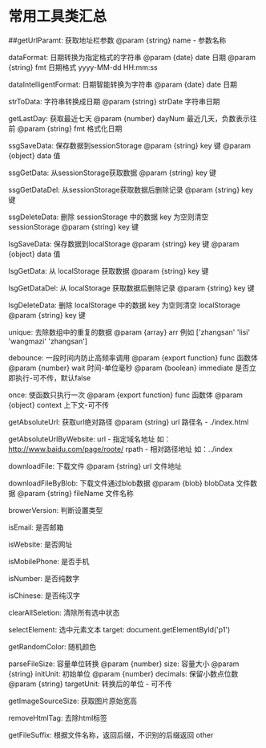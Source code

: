 # 常用工具类汇总

##getUrlParamt: 获取地址栏参数
@param {string} name - 参数名称

dataFormat: 日期转换为指定格式的字符串
@param {date} date 日期
@param {string} fmt 日期格式 yyyy-MM-dd HH:mm:ss

dataIntelligentFormat: 日期智能转换为字符串
@param {date} date 日期

strToData: 字符串转换成日期
@param {string} strDate 字符串日期

getLastDay: 获取最近七天
@param {number} dayNum 最近几天，负数表示往前
@param {string} fmt 格式化日期

ssgSaveData: 保存数据到sessionStorage
@param {string} key 键
@param {object} data 值

ssgGetData: 从sessionStorage获取数据
@param {string} key 键

ssgGetDataDel: 从sessionStorage获取数据后删除记录
@param {string} key 键

ssgDeleteData: 删除 sessionStorage 中的数据 key 为空则清空 sessionStorage
@param {string} key 键

lsgSaveData: 保存数据到localStorage
@param {string} key 键
@param {object} data 值

lsgGetData: 从 localStorage 获取数据
@param {string} key 键

lsgGetDataDel: 从 localStorage 获取数据后删除记录
@param {string} key 键

lsgDeleteData: 删除 localStorage 中的数据 key 为空则清空 localStorage
@param {string} key 键

unique: 去除数组中的重复的数据
@param {array} arr 例如 ['zhangsan' 'lisi' 'wangmazi' 'zhangsan']

debounce: 一段时间内防止高频率调用
@param {export function} func 函数体
@param {number} wait 时间-单位毫秒
@param {boolean} immediate 是否立即执行-可不传，默认false

once: 使函数只执行一次
@param {export function} func 函数体
@param {object} context 上下文-可不传

getAbsoluteUrl: 获取url绝对路径
@param {string} url 路径名 - ./index.html

getAbsoluteUrlByWebsite: url - 指定域名地址 如：http://www.baidu.com/page/roote/
rpath - 相对路径地址 如：../index

downloadFile: 下载文件
@param {string} url 文件地址

downloadFileByBlob: 下载文件通过blob数据
@param {blob} blobData 文件数据
@param {string} fileName 文件名称

browerVersion: 判断设置类型

isEmail: 是否邮箱

isWebsite: 是否网址

isMobilePhone: 是否手机

isNumber: 是否纯数字

isChinese: 是否纯汉字

clearAllSeletion: 清除所有选中状态

selectElement: 选中元素文本
target: document.getElementById('p1')

getRandomColor: 随机颜色

parseFileSize: 容量单位转换
@param {number} size: 容量大小
@param {string} initUnit: 初始单位
@param {number} decimals: 保留小数点位数
@param {string} targetUnit: 转换后的单位 - 可不传

getImageSourceSize: 获取图片原始宽高

removeHtmlTag: 去除html标签

getFileSuffix: 根据文件名称，返回后缀，不识别的后缀返回 other
